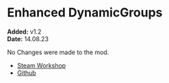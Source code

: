 # Enhanced DynamicGroups
**Added:** v1.2 <br>
**Date:** 14.08.23

No Changes were made to the mod.

- [Steam Workshop](https://steamcommunity.com/sharedfiles/filedetails/?id=2774665932)
- [Github]()